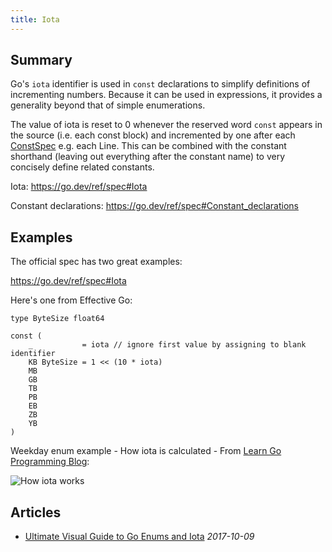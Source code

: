 ```yaml
---
title: Iota
---
```


## Summary

Go's ` iota ` identifier is used in ` const ` declarations to simplify definitions of incrementing numbers. Because it can be used in expressions, it provides a generality beyond that of simple enumerations.

The value of iota is reset to 0 whenever the reserved word ` const ` appears in the source (i.e. each const block) and incremented by one after each [ConstSpec](https://go.dev/ref/spec#ConstSpec) e.g. each Line.  This can be combined with the constant shorthand (leaving out everything after the constant name) to very concisely define related constants.

Iota: https://go.dev/ref/spec#Iota

Constant declarations: https://go.dev/ref/spec#Constant_declarations

## Examples

The official spec has two great examples:

https://go.dev/ref/spec#Iota

Here's one from Effective Go:

```
type ByteSize float64

const (
	_           = iota // ignore first value by assigning to blank identifier
	KB ByteSize = 1 << (10 * iota)
	MB
	GB
	TB
	PB
	EB
	ZB
	YB
)
```

Weekday enum example - How iota is calculated - From [Learn Go Programming Blog](https://blog.learngoprogramming.com):

![How iota works](https://cdn-images-1.medium.com/max/2000/1*sfAHT3zk-WjxSDRIDMpdaA.gif)

## Articles

* [Ultimate Visual Guide to Go Enums and Iota](https://blog.learngoprogramming.com/golang-const-type-enums-iota-bc4befd096d3) _2017-10-09_
